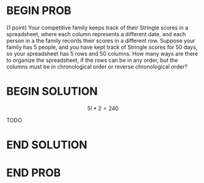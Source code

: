 # BEGIN PROB

(1 point) Your competitive family keeps track of their Stringle scores in a spreadsheet, where each column represents a different date, and each person in a the family records their scores in a different row. Suppose your family has 5 people, and you have kept track of Stringle scores for 50 days, so your spreadsheet has 5 rows and 50 columns. How many ways are there to organize the spreadsheet, if the rows can be in any order, but the columns must be in chronological order or reverse chronological order?

# BEGIN SOLUTION

$$5!*2 = 240$$

TODO

# END SOLUTION

# END PROB